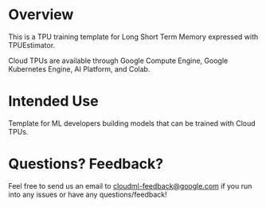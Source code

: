 # Overview
 
This is a TPU training template for Long Short Term Memory expressed with TPUEstimator.

Cloud TPUs are available through Google Compute Engine, Google Kubernetes Engine, AI Platform, and Colab.

 
# Intended Use

Template for ML developers building models that can be trained with Cloud TPUs.


# Questions? Feedback?
 
Feel free to send us an email to [cloudml-feedback@google.com](cloudml-feedback@google.com) if you run into any issues or have any questions/feedback!